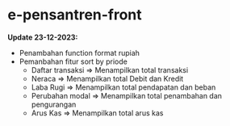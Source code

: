 # e-pensantren-front

 **Update 23-12-2023:**
  - Penambahan function format rupiah
  - Pemanbahan fitur sort by priode
    - Daftar transaksi => Menampilkan total transaksi
    - Neraca => Menampilkan total Debit dan Kredit
    - Laba Rugi => Menampilkan total pendapatan dan beban
    - Perubahan modal => Menampilkan total penambahan dan pengurangan
    - Arus Kas => Menampilkan total arus kas
